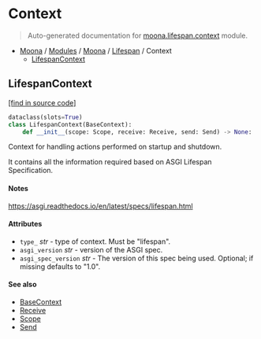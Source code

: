 # Context

> Auto-generated documentation for [moona.lifespan.context](https://github.com/katunilya/moona/blob/main/moona/lifespan/context.py) module.

- [Moona](../../README.md#moona-index) / [Modules](../../MODULES.md#moona-modules) / [Moona](../index.md#moona) / [Lifespan](index.md#lifespan) / Context
    - [LifespanContext](#lifespancontext)

## LifespanContext

[[find in source code]](https://github.com/katunilya/moona/blob/main/moona/lifespan/context.py#L9)

```python
dataclass(slots=True)
class LifespanContext(BaseContext):
    def __init__(scope: Scope, receive: Receive, send: Send) -> None:
```

Context for handling actions performed on startup and shutdown.

It contains all the information required based on ASGI Lifespan Specification.

#### Notes

https://asgi.readthedocs.io/en/latest/specs/lifespan.html

#### Attributes

- `type_` *str* - type of context. Must be "lifespan".
- `asgi_version` *str* - version of the ASGI spec.
- `asgi_spec_version` *str* - The version of this spec being used. Optional; if
missing defaults to "1.0".

#### See also

- [BaseContext](../context.md#basecontext)
- [Receive](../context.md#receive)
- [Scope](../context.md#scope)
- [Send](../context.md#send)
